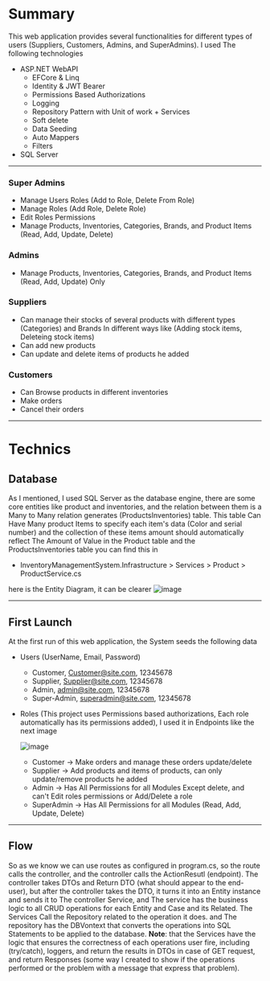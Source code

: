 # Summary
This web application provides several functionalities for different types of users (Suppliers, Customers, Admins, and SuperAdmins).
I used The following technologies
- ASP.NET WebAPI
  - EFCore & Linq
  - Identity & JWT Bearer
  - Permissions Based Authorizations
  - Logging
  - Repository Pattern with Unit of work + Services
  - Soft delete
  - Data Seeding
  - Auto Mappers
  - Filters
- SQL Server

-----
  
### Super Admins
- Manage Users Roles (Add to Role, Delete From Role)
- Manage Roles (Add Role, Delete Role)
- Edit Roles Permissions
- Manage Products, Inventories, Categories, Brands, and Product Items (Read, Add, Update, Delete)

### Admins
- Manage Products, Inventories, Categories, Brands, and Product Items (Read, Add, Update) Only

### Suppliers 
- Can manage their stocks of several products with different types (Categories) and Brands In different ways like (Adding stock items, Deleteing stock items)
- Can add new products
- Can update and delete items of products he added

### Customers 
- Can Browse products in different inventories
- Make orders
- Cancel their orders

-----
# Technics
  
## Database
As I mentioned, I used SQL Server as the database engine, there are some core entities like product and inventories, and the relation between them is a Many to Many relation generates (ProductsInventories) table. This table Can Have Many product Items to specify each item's data (Color and serial number) and the collection of these items amount should automatically reflect The Amount of Value in the Product table and the ProductsInventories table you can find this in 
 - InventoryManagementSystem.Infrastructure > Services > Product > ProductService.cs
   
here is the Entity Diagram, it can be clearer 
![image](https://github.com/Abdelrahman-Moharram/InventoryManagementSystem/assets/41553398/b750abb7-64da-4c92-a8d5-bf593aadb20c)

---
## First Launch
At the first run of this web application, the System seeds the following data
 - Users (UserName, Email, Password)
   - Customer, Customer@site.com, 12345678
   - Supplier, Supplier@site.com, 12345678
   - Admin, admin@site.com, 12345678
   - Super-Admin, superadmin@site.com, 12345678
     
 - Roles (This project uses Permissions based authorizations, Each role automatically has its permissions added), I used it in Endpoints like the next image
   
     ![image](https://github.com/Abdelrahman-Moharram/InventoryManagementSystem/assets/41553398/651b41ac-29d6-492c-8f1b-aa15846f6f8d)

   - Customer -> Make orders and manage these orders update/delete
   - Supplier -> Add products and items of products, can only update/remove products he added 
   - Admin -> Has All Permissions for all Modules Except delete, and can't Edit roles permissions or Add/Delete a role 
   - SuperAdmin -> Has All Permissions for all Modules (Read, Add, Update, Delete)
----
## Flow
So as we know we can use routes as configured in program.cs, so the route calls the controller, and the controller calls the ActionResutl (endpoint). The controller takes DTOs and Return DTO (what should appear to the end-user), but after the controller takes the DTO, it turns it into an Entity instance and sends it to The controller Service, and The service has the business logic to all CRUD operations for each Entity and Case and its Related. The Services Call the Repository related to the operation it does. and The repository has the DBVontext that converts the operations into SQL Statements to be applied to the database. 
<strong>Note</strong>: that the Services have the logic that ensures the correctness of each operations user fire, including (try/catch), loggers, and return the results in DTOs in case of GET request, and return Responses (some way I created to show if the operations performed or the problem with a message that express that problem).
